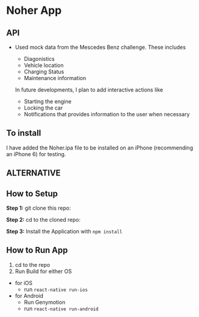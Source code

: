 #  Noher App
## API
* Used mock data from the Mescedes Benz challenge. These includes
  - Diagonistics
  - Vehicle location
  - Charging Status
  - Maintenance information

  In future developments, I plan to add interactive actions like
    - Starting the engine
    - Locking the car
    - Notifications that provides information to the user when necessary


## To install

I have added the Noher.ipa file to be installed on an iPhone (recommending an iPhone 6) for testing.

## ALTERNATIVE

## How to Setup

**Step 1:** git clone this repo:

**Step 2:** cd to the cloned repo:

**Step 3:** Install the Application with `npm install`

## How to Run App

1. cd to the repo
2. Run Build for either OS
  * for iOS
    * run `react-native run-ios`
  * for Android
    * Run Genymotion
    * run `react-native run-android`
